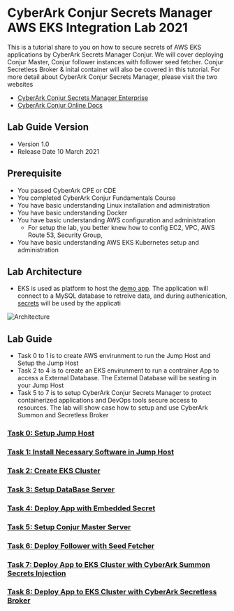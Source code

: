 # CyberArk Conjur Secrets Manager AWS EKS Integration Lab 2021
This is a tutorial share to you on how to secure secrets of AWS EKS applications by CyberArk Secrets Manager Conjur. We will cover deploying Conjur Master, Conjur follower instances with follower seed fetcher. Conjur Secretless Broker & inital container will also be covered in this tutorial.
For more detail about CyberArk Conjur Secrets Manager, please visit the two websites

- [CyberArk Conjur Secrets Manager Enterprise](https://www.cyberark.com/products/secrets-manager-enterprise/)
- [CyberArk Conjur Online Docs](https://docs.cyberark.com/Product-Doc/OnlineHelp/AAM-DAP/Latest/en/Content/Get%20Started/WhatIsConjur.html)

## Lab Guide Version
- Version 1.0
- Release Date 10 March 2021

## Prerequisite
- You passed CyberArk CPE or CDE
- You completed CyberArk Conjur Fundamentals Course
- You have basic understanding Linux installation and administration
- You have basic understanding Docker
- You have basic understanding AWS configuration and administration
  - For setup the lab, you better knew how to config EC2, VPC, AWS Route 53, Security Group, 
- You have basic understanding AWS EKS Kubernetes setup and administration

## Lab Architecture
- EKS is used as platform to host the [demo app](https://github.com/jeepapichet/cityapp). The application will connect to a MySQL database to retreive data, and during authenication, [secrets](https://docs.cyberark.com/Product-Doc/OnlineHelp/AAM-DAP/Latest/en/Content/Get%20Started/key_concepts/secrets.html) will be used by the applicati

![Architecture](https://github.com/ivanckleecity/CyberArk-DAP-EKS-Lap-2021/blob/main/images/architecture_eks.JPG)

## Lab Guide
- Task 0 to 1 is to create AWS envirunment to run the Jump Host and Setup the Jump Host
- Task 2 to 4 is to create an EKS envirunment to run a contrainer App to access a External Database. The External Database will be seating in your Jump Host
- Task 5 to 7 is to setup CyberArk Conjur Secrets Manager to protect containerized applications and DevOps tools secure access to resources. The lab will show case how to setup and use CyberArk Summon and Secretless Broker 


### [Task 0: Setup Jump Host](00-Setup_Jump_Host.md)

### [Task 1: Install Necessary Software in Jump Host](01-Install_Necessary_Software.md)

### [Task 2: Create EKS Cluster](02-Create_EKS_Cluster.md)

### [Task 3: Setup DataBase Server](03-Setup_DataBase_Server.md)

### [Task 4: Deploy App with Embedded Secret](04-Deploy_App_with_Embedded_Secret.md)

### [Task 5: Setup Conjur Master Server](05-Setup_Conjur_Master.md)

### [Task 6: Deploy Follower with Seed Fetcher](06-Deploy_Follower_with_Seed_Fetcher.md)

### [Task 7: Deploy App to EKS Cluster with CyberArk Summon Secrets Injection](07-Deploy_App_with_Summon_Secrets_Injects.md)

### [Task 8: Deploy App to EKS Cluster with CyberArk Secretless Broker](08-Deploy_App_with_Cyberark_Secretless_Broker.md)

